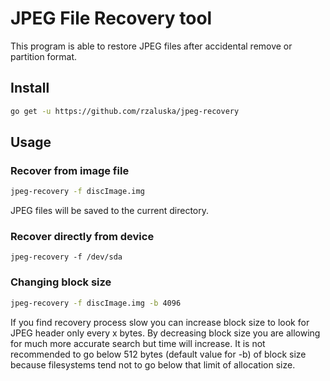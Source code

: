 # JPEG File Recovery tool

This program is able to restore JPEG files after accidental remove or partition format.

## Install

```sh
go get -u https://github.com/rzaluska/jpeg-recovery
```

## Usage

### Recover from image file
```sh
jpeg-recovery -f discImage.img
```

JPEG files will be saved to the current directory.


### Recover directly from device

```
jpeg-recovery -f /dev/sda
```

### Changing block size
```sh
jpeg-recovery -f discImage.img -b 4096
```

If you find recovery process slow you can increase block size to look
for JPEG header only every x bytes. By decreasing block size you are allowing
for much more accurate search but time will increase. It is not recommended to
go below 512 bytes (default value for -b) of block size
because filesystems tend not to go below that limit of allocation size.
